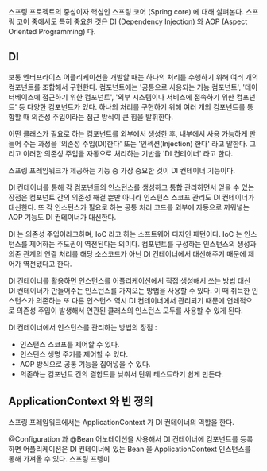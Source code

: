 스프링 프로젝트의 중심이자 핵심인 스프링 코어 (Spring core) 에 대해 살펴본다.
스프링 코어 중에서도 특히 중요한 것은 DI (Dependency Injection) 와 AOP (Aspect Oriented Programming) 다. 

## DI
보통 엔터프라이즈 어플리케이션을 개발할 때는 하나의 처리를 수행하기 위해 여러 개의 컴포넌트를 조합해서 구현한다. 컴포넌트에는 '공통으로 사용되는 기능 컴포넌트', '데이터베이스에 접근하기 위한 컴포넌트', '외부 시스템이나 서비스에 접속하기 위한 컴포넌트' 등 다양한 컴포넌트가 있다. 하나의 처리를 구현하기 위해 여러 개의 컴포넌트를 통합할 때 의존성 주입이라는 접근 방식이 큰 힘을 발휘한다. 

어떤 클래스가 필요로 하는 컴포넌트를 외부에서 생성한 후, 내부에서 사용 가능하게 만들어 주는 과정을 '의존성 주입(DI)한다' 또는 '인젝션(Injection) 한다' 라고 말한다. 그리고 이러한 의존성 주입을 자동으로 처리하는 기반을 'DI 컨테이너' 라고 한다. 

스프링 프레임워크가 제공하는 기능 중 가장 중요한 것이 DI 컨테이너 기능이다. 

DI 컨테이너를 통해 각 컴포넌트의 인스턴스를 생성하고 통합 관리하면서 얻을 수 있는 장점은 컴포넌트 간의 의존성 해결 뿐만 아니라 인스턴스 스코프 관리도 DI 컨테이너가 대신한다. 또 각 인스턴스가 필요로 하는 공통 처리 코드를 외부에 자동으로 끼워넣는 AOP 기능도 DI 컨테이너가 대신한다. 

DI 는 의존성 주입이라고하며, IoC 라고 하는 소프트웨어 디자인 패턴이다. IoC 는 인스턴스를 제어하는 주도권이 역전된다는 의미다. 컴포넌트를 구성하는 인스턴스의 생성과 의존 관계의 연결 처리를 해당 소스코드가 아닌 DI 컨테이너에서 대신해주기 때문에 제어가 역전됐다고 한다. 

DI 컨테이너를 활용하면 인스턴스를 어플리케이션에서 직접 생성해서 쓰는 방법 대신 DI 컨테이너가 만들어주는 인스턴스를 가져오는 방법을 사용할 수 있다. 이 때 취득한 인스턴스가 의존하는 또 다른 인스턴스 역시 DI 컨테이너에서 관리되기 때문에 연쇄적으로 의존성 주입이 발생해서 연관된 클래스의 인스턴스 모두를 사용할 수 있게 된다. 

DI 컨테이너에서 인스턴스를 관리하는 방법의 장점 : 
- 인스턴스 스코프를 제어할 수 있다.
- 인스턴스 생명 주기를 제어할 수 있다.
- AOP 방식으로 공통 기능을 집어넣을 수 있다.
- 의존하는 컴포넌트 간의 결합도를 낮춰서 단위 테스트하기 쉽게 만든다.

## ApplicationContext 와 빈 정의
스프링 프레임워크에서는 ApplicationContext 가 DI 컨테이너의 역할을 한다. 

@Configuration 과 @Bean 어노테이션을 사용해서 DI 컨테이너에 컴포넌트를 등록하면 어플리케이션은 DI 컨테이너에 있는 Bean 을 ApplicationContext 인스턴스를 통해 가져올 수 있다. 스프링 프렝미
<!--stackedit_data:
eyJoaXN0b3J5IjpbMTk0NTYwODA5NCwxOTU4MDEwOTIxLDE4MT
k3ODM2OTgsMTQ0OTI2MzQ4MV19
-->